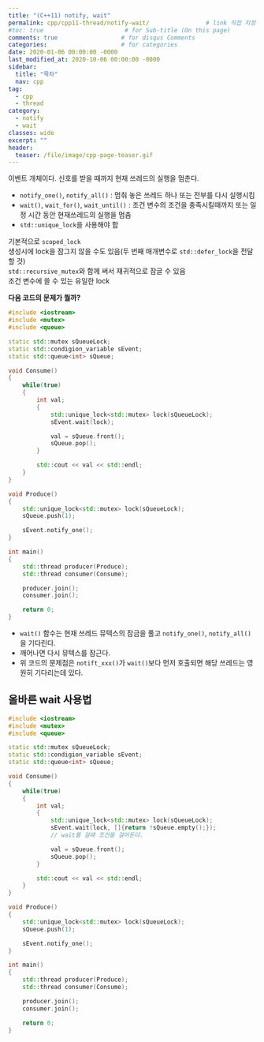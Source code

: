```yaml
---
title: "(C++11) notify, wait"
permalink: cpp/cpp11-thread/notify-wait/                # link 직접 지정
#toc: true                       # for Sub-title (On this page)
comments: true                  # for disqus Comments
categories:                     # for categories
date: 2020-01-06 00:00:00 -0000
last_modified_at: 2020-10-06 00:00:00 -0000
sidebar:
  title: "목차"
  nav: cpp
tag:
  - cpp
  - thread
category:
  - notify
  - wait
classes: wide
excerpt: ""
header:
  teaser: /file/image/cpp-page-teaser.gif
---
```


이벤트 개체이다. 신호를 받을 때까지 현재 쓰레드의 실행을 멈춘다.<br>
* `notify_one()`, `notify_all()` :  멈춰 놓은 쓰레드 하나 또는 전부를 다시 실행시킴<br>
* `wait()`, `wait_for()`, `wait_until()` : 조건 변수의 조건을 충족시킬때까지 또는 일정 시간 동안 현재쓰레드의 실행을 멈춤<br>
* `std::unique_lock`을 사용해야 함

기본적으로 `scoped_lock`<br>
생성시에 lock을 잠그지 않을 수도 있음(두 번째 매개변수로 `std::defer_lock`을 전달할 것)<br>
`std::recursive_mutex`와 함께 써서 재귀적으로 잠글 수 있음<br>
조건 변수에 쓸 수 있는 유일한 lock<br>

**다음 코드의 문제가 뭘까?**

```cpp
#include <iostream>
#include <mutex>
#include <queue>

static std::mutex sQueueLock;
static std::condigion_variable sEvent;
static std::queue<int> sQueue;

void Consume()
{
    while(true)
    {
        int val;
        {
            std::unique_lock<std::mutex> lock(sQueueLock);
            sEvent.wait(lock);

            val = sQueue.front();
            sQueue.pop();
        }

        std::cout << val << std::endl;
    }
}

void Produce()
{
    std::unique_lock<std::mutex> lock(sQueueLock);
    sQueue.push(1);

    sEvent.notify_one();
}

int main()
{
    std::thread producer(Produce);
    std::thread consumer(Consume);

    producer.join();
    consumer.join();

    return 0;
}
```

* `wait()` 함수는 현재 쓰레드 뮤텍스의 잠금을 풀고 `notify_one()`, `notify_all()`을 기다린다.
* 깨어나면 다시 뮤텍스를 잠근다.
* 위 코드의 문제점은 `notift_xxx()`가 `wait()`보다 먼저 호출되면 해당 쓰레드는 영원히 기다리는데 있다.

## 올바른 wait 사용법

```cpp
#include <iostream>
#include <mutex>
#include <queue>

static std::mutex sQueueLock;
static std::condigion_variable sEvent;
static std::queue<int> sQueue;

void Consume()
{
    while(true)
    {
        int val;
        {
            std::unique_lock<std::mutex> lock(sQueueLock);
            sEvent.wait(lock, []{return !sQueue.empty();});
            // wait를 걸때 조건을 걸어둔다.

            val = sQueue.front();
            sQueue.pop();
        }

        std::cout << val << std::endl;
    }
}

void Produce()
{
    std::unique_lock<std::mutex> lock(sQueueLock);
    sQueue.push(1);

    sEvent.notify_one();
}

int main()
{
    std::thread producer(Produce);
    std::thread consumer(Consume);

    producer.join();
    consumer.join();

    return 0;
}
```